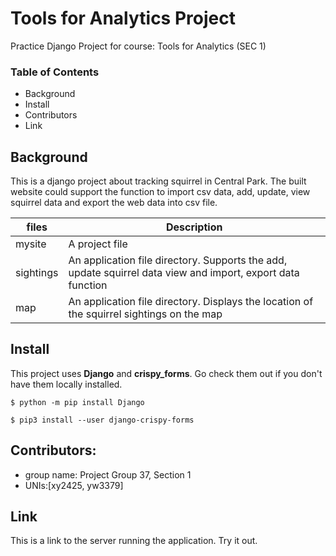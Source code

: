 # Tools for Analytics Project

Practice Django Project for course: Tools for Analytics (SEC 1)


### Table of Contents
* Background 
* Install 
* Contributors
* Link

## Background 
This is a django project about tracking squirrel in Central Park. The built website could support the function to import csv data, add, update, view squirrel data and export the web data into csv file.

| files | Description|
|-------|------------|
| mysite | A project file|
| sightings| An application file directory. Supports the add, update squirrel data view and import, export data function| 
| map| An application file directory. Displays the location of the squirrel sightings on the map|
## Install
This project uses **Django** and **crispy_forms**. Go check them out if you don't have them locally installed.

```
$ python -m pip install Django
```

```
$ pip3 install --user django-crispy-forms
```

## Contributors:
* group name: Project Group 37, Section 1
* UNIs:[xy2425, yw3379]

## Link
This is a link to the server running the application. Try it out. 
